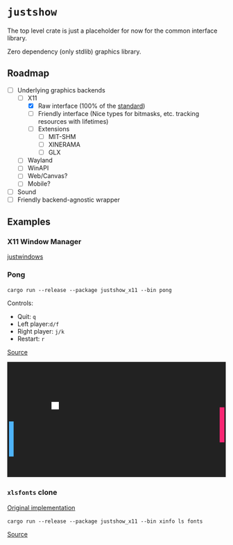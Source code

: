 # `justshow`

The top level crate is just a placeholder for now for the common interface library.

Zero dependency (only stdlib) graphics library.

## Roadmap

- [ ] Underlying graphics backends
  - [ ] X11
    - [x] Raw interface (100% of the [standard](https://www.x.org/releases/X11R7.7/doc/xproto/x11protocol.html))
    - [ ] Friendly interface (Nice types for bitmasks, etc. tracking resources with lifetimes)
    - [ ] Extensions
      - [ ] MIT-SHM
      - [ ] XINERAMA
      - [ ] GLX
  - [ ] Wayland
  - [ ] WinAPI
  - [ ] Web/Canvas?
  - [ ] Mobile?
- [ ] Sound
- [ ] Friendly backend-agnostic wrapper

## Examples

### X11 Window Manager

[justwindows](./crates/justwindows)

### Pong

```console
cargo run --release --package justshow_x11 --bin pong
```

Controls:

- Quit: `q`
- Left player:`d/f`
- Right player: `j/k`
- Restart: `r`


[Source](./crates/justshow_x11/src/bin/pong.rs)

![preview](./img/pong.png)

### `xlsfonts` clone

[Original implementation](https://gitlab.freedesktop.org/xorg/app/xlsfonts)

```console
cargo run --release --package justshow_x11 --bin xinfo ls fonts
```

[Source](./crates/justshow_x11/src/bin/xinfo.rs)
